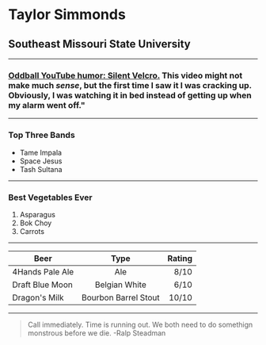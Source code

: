 # Taylor Simmonds
## Southeast Missouri State University
------
### [Oddball YouTube humor: Silent Velcro.](https://www.youtube.com/results?search_query=how+to+use+velcro+without+sound) This video might not make much *sense*, but the first time I saw it I was cracking up. Obviously, I was watching it in bed instead of getting up when my alarm went off."
------
### Top Three Bands 
  * Tame Impala 
  * Space Jesus 
  * Tash Sultana 
------

### Best Vegetables Ever
  1. Asparagus
  2. Bok Choy
  3. Carrots
------


| Beer        | Type           | Rating  |
| ------------- |:-------------:| -----:|
| 4Hands Pale Ale      | Ale | 8/10 |
| Draft Blue Moon      | Belgian White      |   6/10 |
| Dragon's Milk | Bourbon Barrel Stout      |    10/10 |
------

> Call immediately. Time is running out. We both need to do somethign monstrous before we die. -Ralp Steadman